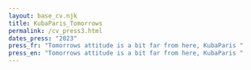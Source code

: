 ```yaml
---
layout: base_cv.njk
title: KubaParis_Tomorrows
permalink: /cv_press3.html
dates_press: "2023"
press_fr: "Tomorrows attitude is a bit far from here, KubaParis "
press_en: "Tomorrows attitude is a bit far from here, KubaParis "
---
```

